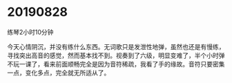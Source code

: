 # 20190828

练琴2小时10分钟

今天心情阴沉，并没有练什么东西。无词歌只是发泄性地弹，虽然也还是有慢练，寻找突出高音的感觉，然而基本找不到。视奏到了六级，明显变难了，半个小时弹不玩一课了，看来前面顺畅完全是因为音符稀疏，我看了手的缘故。音符只要密集一点，变化多点，完全就无所适从了。
